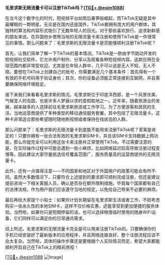 **毛里求斯无限流量卡可以注册TikTok吗？[[TG💪+ @esim1088](https://t.me/s/esim1088)]**

在当今这个数字化的时代，短视频平台如雨后春笋般崛起，而TikTok无疑是其中最耀眼的一颗明星。无论是在国内还是国外，TikTok都拥有庞大的用户群体，其独特的算法和内容形式吸引了无数年轻人的目光。对于那些喜欢旅行、追求新鲜感的朋友来说，在异国他乡使用当地的无限流量卡来注册和使用TikTok是一件很常见的事情。那么问题来了：毛里求斯的无限流量卡是否能够顺利注册TikTok呢？

首先，让我们简单了解一下TikTok的基本情况。TikTok是一款由字节跳动开发的短视频社交软件，它允许用户制作、分享以及观看各种短视频内容。这款应用在全球范围内都非常受欢迎，尤其是在年轻人群中，几乎可以说是无人不知、无人不晓。要想在TikTok上创建自己的账号，你需要满足几个基本条件：首先得有一个有效的手机号码用于验证身份；其次，你的设备必须能正常连接到互联网，并且需要确保网络环境稳定。

接下来我们来看看毛里求斯的情况。毛里求斯位于印度洋西部，是一个风景优美、气候宜人的岛国，也是许多人梦寐以求的度假胜地之一。近年来，随着旅游业的发展，越来越多的人选择前往毛里求斯旅游或工作学习。为了方便游客和居民的生活，当地运营商提供了多种类型的移动通信服务套餐，其中包括了无限流量卡。这种卡非常适合那些希望随时随地刷视频或者保持在线状态的人群。

那么问题来了：毛里求斯的无限流量卡到底能不能用来注册TikTok呢？答案是肯定的！只要你拥有一张合法有效的毛里求斯SIM卡，并且该SIM卡支持数据上网功能，那么你就完全可以利用这张卡来注册并正常使用TikTok。不过需要注意的是，在实际操作过程中可能会遇到一些小麻烦，比如网络延迟较高导致注册过程变慢等。因此建议大家尽量挑选信号覆盖范围广、服务质量高的运营商提供的无限流量卡。

此外，还有一点值得注意——不同国家和地区对于外国用户的政策可能会有所不同。虽然大多数情况下，只要符合上述提到的要求即可顺利完成注册，但还是建议提前咨询一下相关客服人员，确认是否存在额外限制措施。毕竟每个国家都有自己的法律法规，作为用户我们应该遵守当地的规定，以免给自己带来不必要的麻烦。

最后再给大家提个小贴士：如果你计划长期留在毛里求斯生活或者工作，不妨考虑购买一张永久性的本地SIM卡，这样不仅价格实惠，还能享受到更加便捷的服务体验。当然啦，如果你只是短期停留的话，也可以选择租借临时使用的随身WiFi设备，它们同样可以满足你的日常通讯需求。

综上所述，毛里求斯的无限流量卡完全是可以用来注册TikTok的。只要确保你的手机已经安装好了最新版本的应用程序，并且网络连接良好，整个注册流程应该不会太复杂。当然啦，具体的操作步骤还是要根据个人实际情况而定，希望大家都能顺利开启自己在TikTok上的精彩旅程！

[[TG💪+ @esim1088](https://t.me/s/esim1088) ![Image](https://i.postimg.cc/4NQfJmqS/Snipaste-2025-05-13-00-14-12.png)]